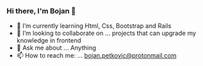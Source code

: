 ### Hi there, I'm Bojan 👋

- 🌱 I’m currently learning Html, Css, Bootstrap and Rails
- 👯 I’m looking to collaborate on ...  projects that can upgrade my knowledge in frontend
- 💬 Ask me about ... Anything
- 📫 How to reach me: ... bojan.petkovic@protonmail.com

